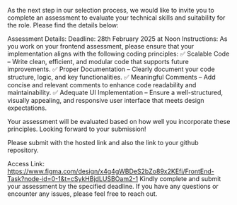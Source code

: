 As the next step in our selection process, we would like to invite you to complete an assessment to evaluate your technical skills and suitability for the role. Please find the details below:

Assessment Details:
Deadline: 28th February 2025 at Noon
Instructions: As you work on your frontend assessment, please ensure that your implementation aligns with the following coding principles:
✅ Scalable Code – Write clean, efficient, and modular code that supports future improvements.
✅ Proper Documentation – Clearly document your code structure, logic, and key functionalities.
✅ Meaningful Comments – Add concise and relevant comments to enhance code readability and maintainability.
✅ Adequate UI Implementation – Ensure a well-structured, visually appealing, and responsive user interface that meets design expectations.

Your assessment will be evaluated based on how well you incorporate these principles. Looking forward to your submission!

Please submit with the hosted link and also the link to your github repository.

Access Link: https://www.figma.com/design/x4g4gWBDeS2bZo89x2KEfi/FrontEnd-Task?node-id=0-1&t=cSykHBjdLUSBOam2-1
Kindly complete and submit your assessment by the specified deadline. If you have any questions or encounter any issues, please feel free to reach out.